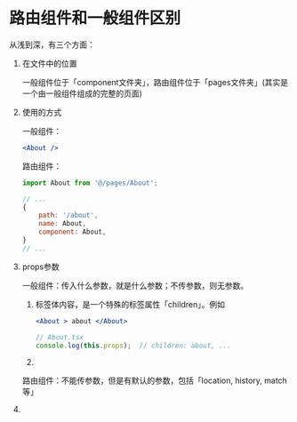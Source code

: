 # 路由组件和一般组件区别

从浅到深，有三个方面：

1. 在文件中的位置 
    
    一般组件位于「component文件夹」，路由组件位于「pages文件夹」(其实是一个由一般组件组成的完整的页面)
    
2. 使用的方式
    
    一般组件：
    
    ```jsx
    <About />
    ```
    
    路由组件：
    
    ```jsx
    import About from '@/pages/About';
    
    // ...
    {
    	path: '/about',
    	name: About,
    	component: About,
    }
    // ...
    ```
    
3. props参数
    
    一般组件：传入什么参数，就是什么参数；不传参数，则无参数。
    
    1. 标签体内容，是一个特殊的标签属性「children」。例如
        
        ```jsx
        <About > about </About>
        
        // About.tsx
        console.log(this.props);  // children: about, ...
        ```
        
    2. 
    
    路由组件：不能传参数，但是有默认的参数，包括「location, history, match等」
    
4.